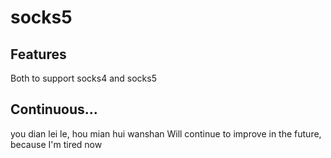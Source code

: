 # socks5

## Features
Both to support socks4 and socks5


## Continuous...
you dian lei le, hou mian hui wanshan
Will continue to improve in the future, because I'm tired now
